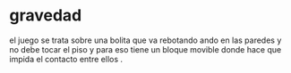 # gravedad
el juego se trata sobre una bolita que va rebotando ando en las paredes y no debe tocar el piso y para eso tiene un bloque movible donde hace que impida el contacto entre ellos .
